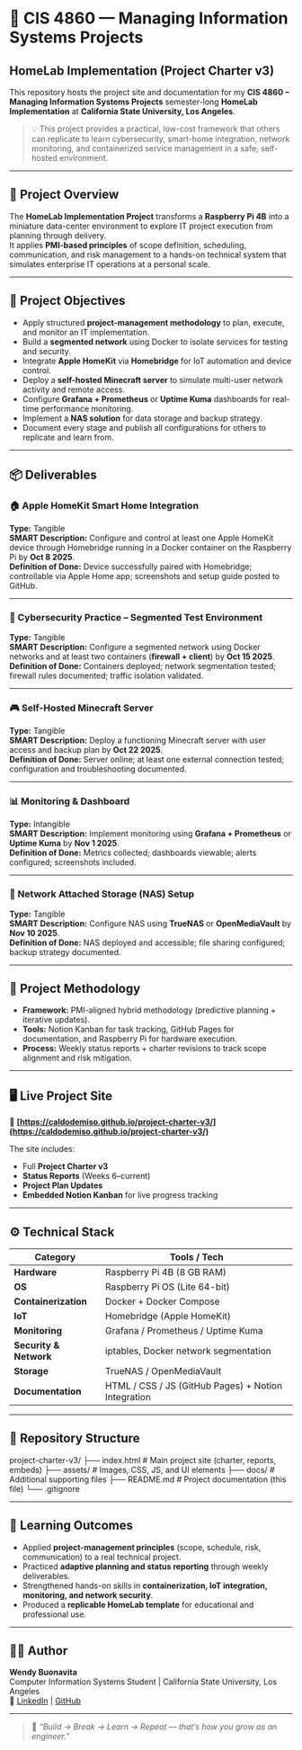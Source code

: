 # 🧠 CIS 4860 — Managing Information Systems Projects

## HomeLab Implementation (Project Charter v3)

This repository hosts the project site and documentation for my **CIS 4860 – Managing Information Systems Projects** semester-long **HomeLab Implementation** at **California State University, Los Angeles**.

> 💡 This project provides a practical, low-cost framework that others can replicate to learn cybersecurity, smart-home integration, network monitoring, and containerized service management in a safe, self-hosted environment.

---

## 🚀 Project Overview

The **HomeLab Implementation Project** transforms a **Raspberry Pi 4B** into a miniature data-center environment to explore IT project execution from planning through delivery.  
It applies **PMI-based principles** of scope definition, scheduling, communication, and risk management to a hands-on technical system that simulates enterprise IT operations at a personal scale.

---

## 🎯 Project Objectives

- Apply structured **project-management methodology** to plan, execute, and monitor an IT implementation.
- Build a **segmented network** using Docker to isolate services for testing and security.
- Integrate **Apple HomeKit** via **Homebridge** for IoT automation and device control.
- Deploy a **self-hosted Minecraft server** to simulate multi-user network activity and remote access.
- Configure **Grafana + Prometheus** or **Uptime Kuma** dashboards for real-time performance monitoring.
- Implement a **NAS solution** for data storage and backup strategy.
- Document every stage and publish all configurations for others to replicate and learn from.

---

## 📦 Deliverables

### 🏠 Apple HomeKit Smart Home Integration

**Type:** Tangible  
**SMART Description:** Configure and control at least one Apple HomeKit device through Homebridge running in a Docker container on the Raspberry Pi by **Oct 8 2025**.  
**Definition of Done:** Device successfully paired with Homebridge; controllable via Apple Home app; screenshots and setup guide posted to GitHub.

---

### 🔐 Cybersecurity Practice – Segmented Test Environment

**Type:** Tangible  
**SMART Description:** Configure a segmented network using Docker networks and at least two containers (**firewall + client**) by **Oct 15 2025**.  
**Definition of Done:** Containers deployed; network segmentation tested; firewall rules documented; traffic isolation validated.

---

### 🎮 Self-Hosted Minecraft Server

**Type:** Tangible  
**SMART Description:** Deploy a functioning Minecraft server with user access and backup plan by **Oct 22 2025**.  
**Definition of Done:** Server online; at least one external connection tested; configuration and troubleshooting documented.

---

### 📊 Monitoring & Dashboard

**Type:** Intangible  
**SMART Description:** Implement monitoring using **Grafana + Prometheus** or **Uptime Kuma** by **Nov 1 2025**.  
**Definition of Done:** Metrics collected; dashboards viewable; alerts configured; screenshots included.

---

### 💾 Network Attached Storage (NAS) Setup

**Type:** Tangible  
**SMART Description:** Configure NAS using **TrueNAS** or **OpenMediaVault** by **Nov 10 2025**.  
**Definition of Done:** NAS deployed and accessible; file sharing configured; backup strategy documented.

---

## 🧩 Project Methodology

- **Framework:** PMI-aligned hybrid methodology (predictive planning + iterative updates).
- **Tools:** Notion Kanban for task tracking, GitHub Pages for documentation, and Raspberry Pi for hardware execution.
- **Process:** Weekly status reports + charter revisions to track scope alignment and risk mitigation.

---

## 🖥️ Live Project Site

🔗 **[https://caldodemiso.github.io/project-charter-v3/](https://caldodemiso.github.io/project-charter-v3/)**

The site includes:

- Full **Project Charter v3**
- **Status Reports** (Weeks 6–current)
- **Project Plan Updates**
- **Embedded Notion Kanban** for live progress tracking

---

## ⚙️ Technical Stack

| Category               | Tools / Tech                                        |
| ---------------------- | --------------------------------------------------- |
| **Hardware**           | Raspberry Pi 4B (8 GB RAM)                          |
| **OS**                 | Raspberry Pi OS (Lite 64-bit)                       |
| **Containerization**   | Docker + Docker Compose                             |
| **IoT**                | Homebridge (Apple HomeKit)                          |
| **Monitoring**         | Grafana / Prometheus / Uptime Kuma                  |
| **Security & Network** | iptables, Docker network segmentation               |
| **Storage**            | TrueNAS / OpenMediaVault                            |
| **Documentation**      | HTML / CSS / JS (GitHub Pages) + Notion Integration |

---

## 🧾 Repository Structure

project-charter-v3/
├── index.html # Main project site (charter, reports, embeds)
├── assets/ # Images, CSS, JS, and UI elements
├── docs/ # Additional supporting files
├── README.md # Project documentation (this file)
└── .gitignore

---

## 🧠 Learning Outcomes

- Applied **project-management principles** (scope, schedule, risk, communication) to a real technical project.
- Practiced **adaptive planning and status reporting** through weekly deliverables.
- Strengthened hands-on skills in **containerization, IoT integration, monitoring, and network security**.
- Produced a **replicable HomeLab template** for educational and professional use.

---

## 👩‍💻 Author

**Wendy Buonavita**  
Computer Information Systems Student | California State University, Los Angeles  
🔗 [LinkedIn](https://www.linkedin.com/in/buonawen/) | [GitHub](https://github.com/caldodemiso)

---

> 💬 _“Build → Break → Learn → Repeat — that’s how you grow as an engineer.”_
